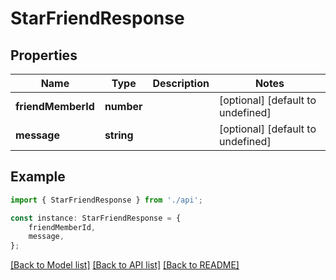 # StarFriendResponse


## Properties

Name | Type | Description | Notes
------------ | ------------- | ------------- | -------------
**friendMemberId** | **number** |  | [optional] [default to undefined]
**message** | **string** |  | [optional] [default to undefined]

## Example

```typescript
import { StarFriendResponse } from './api';

const instance: StarFriendResponse = {
    friendMemberId,
    message,
};
```

[[Back to Model list]](../README.md#documentation-for-models) [[Back to API list]](../README.md#documentation-for-api-endpoints) [[Back to README]](../README.md)
